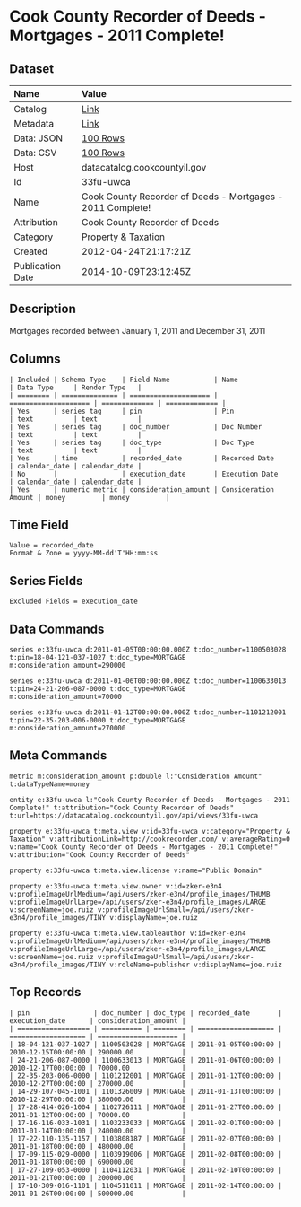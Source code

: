 # Cook County Recorder of Deeds - Mortgages - 2011 Complete!

## Dataset

| Name | Value |
| :--- | :---- |
| Catalog | [Link](https://catalog.data.gov/dataset/cook-county-recorder-of-deeds-mortgages-2011-complete-467a0) |
| Metadata | [Link](https://datacatalog.cookcountyil.gov/api/views/33fu-uwca) |
| Data: JSON | [100 Rows](https://datacatalog.cookcountyil.gov/api/views/33fu-uwca/rows.json?max_rows=100) |
| Data: CSV | [100 Rows](https://datacatalog.cookcountyil.gov/api/views/33fu-uwca/rows.csv?max_rows=100) |
| Host | datacatalog.cookcountyil.gov |
| Id | 33fu-uwca |
| Name | Cook County Recorder of Deeds - Mortgages - 2011 Complete! |
| Attribution | Cook County Recorder of Deeds |
| Category | Property & Taxation |
| Created | 2012-04-24T21:17:21Z |
| Publication Date | 2014-10-09T23:12:45Z |

## Description

Mortgages recorded between January 1, 2011 and December 31, 2011

## Columns

```ls
| Included | Schema Type    | Field Name           | Name                 | Data Type     | Render Type   |
| ======== | ============== | ==================== | ==================== | ============= | ============= |
| Yes      | series tag     | pin                  | Pin                  | text          | text          |
| Yes      | series tag     | doc_number           | Doc Number           | text          | text          |
| Yes      | series tag     | doc_type             | Doc Type             | text          | text          |
| Yes      | time           | recorded_date        | Recorded Date        | calendar_date | calendar_date |
| No       |                | execution_date       | Execution Date       | calendar_date | calendar_date |
| Yes      | numeric metric | consideration_amount | Consideration Amount | money         | money         |
```

## Time Field

```ls
Value = recorded_date
Format & Zone = yyyy-MM-dd'T'HH:mm:ss
```

## Series Fields

```ls
Excluded Fields = execution_date
```

## Data Commands

```ls
series e:33fu-uwca d:2011-01-05T00:00:00.000Z t:doc_number=1100503028 t:pin=18-04-121-037-1027 t:doc_type=MORTGAGE m:consideration_amount=290000

series e:33fu-uwca d:2011-01-06T00:00:00.000Z t:doc_number=1100633013 t:pin=24-21-206-087-0000 t:doc_type=MORTGAGE m:consideration_amount=70000

series e:33fu-uwca d:2011-01-12T00:00:00.000Z t:doc_number=1101212001 t:pin=22-35-203-006-0000 t:doc_type=MORTGAGE m:consideration_amount=270000
```

## Meta Commands

```ls
metric m:consideration_amount p:double l:"Consideration Amount" t:dataTypeName=money

entity e:33fu-uwca l:"Cook County Recorder of Deeds - Mortgages - 2011 Complete!" t:attribution="Cook County Recorder of Deeds" t:url=https://datacatalog.cookcountyil.gov/api/views/33fu-uwca

property e:33fu-uwca t:meta.view v:id=33fu-uwca v:category="Property & Taxation" v:attributionLink=http://cookrecorder.com/ v:averageRating=0 v:name="Cook County Recorder of Deeds - Mortgages - 2011 Complete!" v:attribution="Cook County Recorder of Deeds"

property e:33fu-uwca t:meta.view.license v:name="Public Domain"

property e:33fu-uwca t:meta.view.owner v:id=zker-e3n4 v:profileImageUrlMedium=/api/users/zker-e3n4/profile_images/THUMB v:profileImageUrlLarge=/api/users/zker-e3n4/profile_images/LARGE v:screenName=joe.ruiz v:profileImageUrlSmall=/api/users/zker-e3n4/profile_images/TINY v:displayName=joe.ruiz

property e:33fu-uwca t:meta.view.tableauthor v:id=zker-e3n4 v:profileImageUrlMedium=/api/users/zker-e3n4/profile_images/THUMB v:profileImageUrlLarge=/api/users/zker-e3n4/profile_images/LARGE v:screenName=joe.ruiz v:profileImageUrlSmall=/api/users/zker-e3n4/profile_images/TINY v:roleName=publisher v:displayName=joe.ruiz
```

## Top Records

```ls
| pin                | doc_number | doc_type | recorded_date       | execution_date      | consideration_amount | 
| ================== | ========== | ======== | =================== | =================== | ==================== | 
| 18-04-121-037-1027 | 1100503028 | MORTGAGE | 2011-01-05T00:00:00 | 2010-12-15T00:00:00 | 290000.00            | 
| 24-21-206-087-0000 | 1100633013 | MORTGAGE | 2011-01-06T00:00:00 | 2010-12-17T00:00:00 | 70000.00             | 
| 22-35-203-006-0000 | 1101212001 | MORTGAGE | 2011-01-12T00:00:00 | 2010-12-27T00:00:00 | 270000.00            | 
| 14-29-107-045-1001 | 1101326009 | MORTGAGE | 2011-01-13T00:00:00 | 2010-12-29T00:00:00 | 380000.00            | 
| 17-28-414-026-1004 | 1102726111 | MORTGAGE | 2011-01-27T00:00:00 | 2011-01-12T00:00:00 | 70000.00             | 
| 17-16-116-033-1031 | 1103233033 | MORTGAGE | 2011-02-01T00:00:00 | 2011-01-14T00:00:00 | 240000.00            | 
| 17-22-110-135-1157 | 1103808187 | MORTGAGE | 2011-02-07T00:00:00 | 2011-01-18T00:00:00 | 480000.00            | 
| 17-09-115-029-0000 | 1103919006 | MORTGAGE | 2011-02-08T00:00:00 | 2011-01-18T00:00:00 | 690000.00            | 
| 17-27-109-053-0000 | 1104112031 | MORTGAGE | 2011-02-10T00:00:00 | 2011-01-21T00:00:00 | 200000.00            | 
| 17-10-309-016-1101 | 1104511011 | MORTGAGE | 2011-02-14T00:00:00 | 2011-01-26T00:00:00 | 500000.00            | 
```